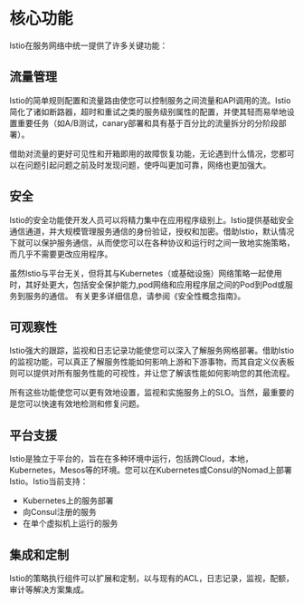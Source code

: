 # 核心功能

Istio在服务网络中统一提供了许多关键功能：

## 流量管理

Istio的简单规则配置和流量路由使您可以控制服务之间流量和API调用的流。Istio简化了诸如断路器，超时和重试之类的服务级别属性的配置，并使其轻而易举地设置重要任务（如A/B测试，canary部署和具有基于百分比的流量拆分的分阶段部署）。

借助对流量的更好可见性和开箱即用的故障恢复功能，无论遇到什么情况，您都可以在问题引起问题之前及时发现问题，使呼叫更加可靠，网络也更加强大。


## 安全
Istio的安全功能使开发人员可以将精力集中在应用程序级别上。Istio提供基础安全通信通道，并大规模管理服务通信的身份验证，授权和加密。借助Istio，默认情况下就可以保护服务通信，从而使您可以在各种协议和运行时之间一致地实施策略，而几乎不需要更改应用程序。

虽然Istio与平台无关，但将其与Kubernetes（或基础设施）网络策略一起使用时，其好处更大，包括安全保护能力,pod网络和应用程序层之间的Pod到Pod或服务到服务的通信。
有关更多详细信息，请参阅《安全性概念指南》。

## 可观察性

Istio强大的跟踪，监视和日志记录功能使您可以深入了解服务网格部署。借助Istio的监视功能，可以真正了解服务性能如何影响上游和下游事物，而其自定义仪表板则可以提供对所有服务性能的可视性，并让您了解该性能如何影响您的其他流程。

所有这些功能使您可以更有效地设置，监视和实施服务上的SLO。当然，最重要的是您可以快速有效地检测和修复问题。

## 平台支援

Istio是独立于平台的，旨在在多种环境中运行，包括跨Cloud，本地，Kubernetes，Mesos等的环境。您可以在Kubernetes或Consul的Nomad上部署Istio。Istio当前支持：

- Kubernetes上的服务部署
- 向Consul注册的服务
- 在单个虚拟机上运行的服务

## 集成和定制
Istio的策略执行组件可以扩展和定制，以与现有的ACL，日志记录，监视，配额，审计等解决方案集成。